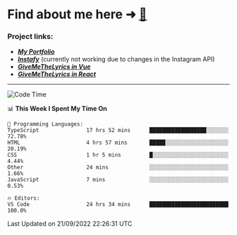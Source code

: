 # Find about me here ➜ [🧑](https://pauabella.dev)

### Project links:
- ***[My Portfolio](https://pauabella.dev)***
- ***[Instafy](https://instafy.me)*** (currently not working due to changes in the Instagram API)
- ***[GiveMeTheLyrics in Vue](https://lyrics.pauabella.dev)***
- ***[GiveMeTheLyrics in React](https://pauabella.dev/GiveMeTheLyrics)***

---
<!--START_SECTION:waka-->
![Code Time](http://img.shields.io/badge/Code%20Time-1%2C460%20hrs%2023%20mins-blue)

📊 **This Week I Spent My Time On** 

```text
💬 Programming Languages: 
TypeScript               17 hrs 52 mins      ██████████████████░░░░░░░   72.78% 
HTML                     4 hrs 57 mins       █████░░░░░░░░░░░░░░░░░░░░   20.19% 
CSS                      1 hr 5 mins         █░░░░░░░░░░░░░░░░░░░░░░░░   4.44% 
Other                    24 mins             ░░░░░░░░░░░░░░░░░░░░░░░░░   1.66% 
JavaScript               7 mins              ░░░░░░░░░░░░░░░░░░░░░░░░░   0.53%

🔥 Editors: 
VS Code                  24 hrs 34 mins      █████████████████████████   100.0%

```


 Last Updated on 21/09/2022 22:26:31 UTC
<!--END_SECTION:waka-->
